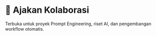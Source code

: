 # 🤝 Ajakan Kolaborasi
Terbuka untuk proyek Prompt Engineering, riset AI, dan pengembangan workflow otomatis.
